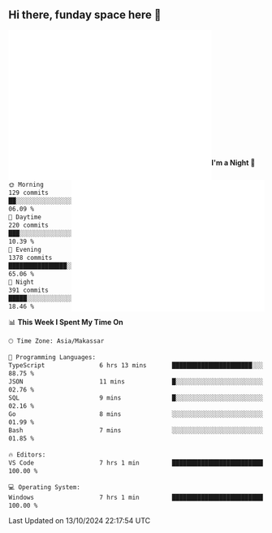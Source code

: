 ## Hi there, funday space here 🚀

<img align="left" width="400" alt="🌞" src="https://raw.githubusercontent.com/fhasnur/fhasnur/master/general.svg?token=ATQS65TR7ETTG5RLJUDIDBLBN34HE">
<img align="right" width="380" alt="🌞" src="https://raw.githubusercontent.com/fhasnur/fhasnur/master/statistics.svg?token=ATQS65TR7ETTG5RLJUDIDBLBN34HE">

<br><br><br><br><br><br><br><br><br><br><br><br><br><br>

<!--START_SECTION:waka-->
**I'm a Night 🦉** 

```text
🌞 Morning                129 commits         ██░░░░░░░░░░░░░░░░░░░░░░░   06.09 % 
🌆 Daytime                220 commits         ███░░░░░░░░░░░░░░░░░░░░░░   10.39 % 
🌃 Evening                1378 commits        ████████████████░░░░░░░░░   65.06 % 
🌙 Night                  391 commits         █████░░░░░░░░░░░░░░░░░░░░   18.46 % 
```


📊 **This Week I Spent My Time On** 

```text
🕑︎ Time Zone: Asia/Makassar

💬 Programming Languages: 
TypeScript               6 hrs 13 mins       ██████████████████████░░░   88.75 % 
JSON                     11 mins             █░░░░░░░░░░░░░░░░░░░░░░░░   02.76 % 
SQL                      9 mins              █░░░░░░░░░░░░░░░░░░░░░░░░   02.16 % 
Go                       8 mins              ░░░░░░░░░░░░░░░░░░░░░░░░░   01.99 % 
Bash                     7 mins              ░░░░░░░░░░░░░░░░░░░░░░░░░   01.85 % 

🔥 Editors: 
VS Code                  7 hrs 1 min         █████████████████████████   100.00 % 

💻 Operating System: 
Windows                  7 hrs 1 min         █████████████████████████   100.00 % 
```


 Last Updated on 13/10/2024 22:17:54 UTC
<!--END_SECTION:waka-->
